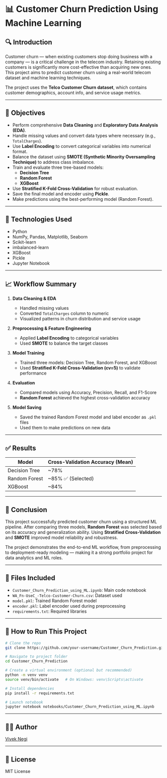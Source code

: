 # 📊 Customer Churn Prediction Using Machine Learning

## 🔍 Introduction

Customer churn — when existing customers stop doing business with a company — is a critical challenge in the telecom industry. Retaining existing customers is significantly more cost-effective than acquiring new ones. This project aims to predict customer churn using a real-world telecom dataset and machine learning techniques.

The project uses the **Telco Customer Churn dataset**, which contains customer demographics, account info, and service usage metrics.

---

## 🎯 Objectives

- Perform comprehensive **Data Cleaning** and **Exploratory Data Analysis (EDA)**.
- Handle missing values and convert data types where necessary (e.g., `TotalCharges`).
- Use **Label Encoding** to convert categorical variables into numerical format.
- Balance the dataset using **SMOTE (Synthetic Minority Oversampling Technique)** to address class imbalance.
- Train and evaluate three tree-based models:
  - **Decision Tree**
  - **Random Forest**
  - **XGBoost**
- Use **Stratified K-Fold Cross-Validation** for robust evaluation.
- Save the final model and encoder using **Pickle**.
- Make predictions using the best-performing model (Random Forest).

---

## 🧪 Technologies Used

- Python
- NumPy, Pandas, Matplotlib, Seaborn
- Scikit-learn
- imbalanced-learn
- XGBoost
- Pickle
- Jupyter Notebook

---

## 📈 Workflow Summary

1. **Data Cleaning & EDA**
   - Handled missing values
   - Converted `TotalCharges` column to numeric
   - Visualized patterns in churn distribution and service usage

2. **Preprocessing & Feature Engineering**
   - Applied **Label Encoding** to categorical variables
   - Used **SMOTE** to balance the target classes

3. **Model Training**
   - Trained three models: Decision Tree, Random Forest, and XGBoost
   - Used **Stratified K-Fold Cross-Validation (cv=5)** to validate performance

4. **Evaluation**
   - Compared models using Accuracy, Precision, Recall, and F1-Score
   - **Random Forest** achieved the highest cross-validation accuracy

5. **Model Saving**
   - Saved the trained Random Forest model and label encoder as `.pkl` files
   - Used them to make predictions on new data

---

## ✅ Results

| Model          | Cross-Validation Accuracy (Mean) |
|----------------|------------------------------|
| Decision Tree  | ~78%                       |
| Random Forest  | ~85% ✅ (Selected)          |
| XGBoost        | ~84%                       |



---

## 📌 Conclusion

This project successfully predicted customer churn using a structured ML pipeline. After comparing three models, **Random Forest** was selected based on its accuracy and generalization ability. Using **Stratified Cross-Validation** and **SMOTE** improved model reliability and robustness.

The project demonstrates the end-to-end ML workflow, from preprocessing to deployment-ready modeling — making it a strong portfolio project for data analytics and ML roles.

---

## 📁 Files Included

- `Customer_Churn_Prediction_using_ML.ipynb`: Main code notebook
- `WA_Fn-UseC_-Telco-Customer-Churn.csv`: Dataset used
- `model.pkl`: Trained Random Forest model
- `encoder.pkl`: Label encoder used during preprocessing
- `requirements.txt`: Required libraries

---

## 🚀 How to Run This Project

```bash
# Clone the repo
git clone https://github.com/your-username/Customer_Churn_Prediction.git

# Navigate to project folder
cd Customer_Churn_Prediction

# Create a virtual environment (optional but recommended)
python -m venv venv
source venv/bin/activate   # On Windows: venv\Scripts\activate

# Install dependencies
pip install -r requirements.txt

# Launch notebook
jupyter notebook notebooks/Customer_Churn_Prediction_using_ML.ipynb
```

---

## 🙋‍♂️ Author

[Vivek Negi](www.linkedin.com/in/vivek-singh-negi22)

---

## 📝 License

MIT License
